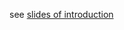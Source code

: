 see [slides of introduction](https://github.com/inwe-boku/lecture-scientific-computing/blob/master/lecture00-introduction/slides.pdf)
